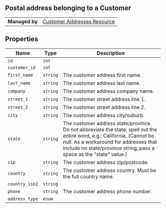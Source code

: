 ## Postal address belonging to a Customer

|||
|---|---|
| **Managed by** | [Customer Addresses Resource](/api/stores/v2/customers/addresses)

## Properties

| Name | Type | Description |
| --- | --- | --- |
| `id` | `int` |
| `customer_id` | `int` |
| `first_name` | `string` | The customer address first name. |
| `last_name` | `string` | The customer address last name. |
| `company` | `string` | The customer address company name. |
| `street_1` | `string` | The customer street address line 1. |
| `street_2` | `string` | The customer street address line 2. |
| `city` | `string` | The customer address city/suburb. |
| `state` | `string` | The customer address state/province. Do not abbreviate the state; spell out the entire word, e.g.: California. (Cannot be null. As a workaround for addresses that include no state/province string, pass a space as the "state" value.) |
| `zip` | `string` | The customer address zip/postcode. |
| `country` | `string` | The customer address country. Must be the full country name. |
| `country_iso2` | `string` |
| `phone` | `string` | The customer address phone number. |
| `address_type` | `enum` |